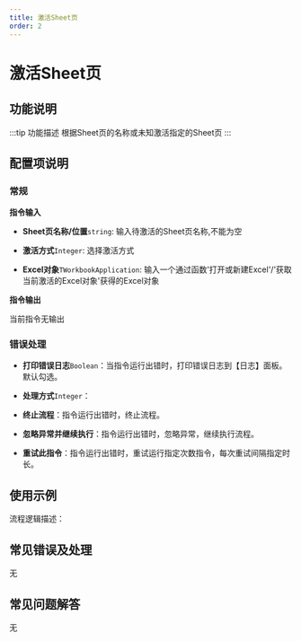 ```yaml
---
title: 激活Sheet页
order: 2
---
```


# 激活Sheet页

## 功能说明

:::tip 功能描述
根据Sheet页的名称或未知激活指定的Sheet页
:::

## 配置项说明

### 常规

**指令输入**

- **Sheet页名称/位置**`string`: 输入待激活的Sheet页名称,不能为空

- **激活方式**`Integer`: 选择激活方式

- **Excel对象**`TWorkbookApplication`: 输入一个通过函数'打开或新建Excel'/'获取当前激活的Excel对象'获得的Excel对象


**指令输出**

当前指令无输出

### 错误处理

- **打印错误日志**`Boolean`：当指令运行出错时，打印错误日志到【日志】面板。默认勾选。

- **处理方式**`Integer`：

 - **终止流程**：指令运行出错时，终止流程。

 - **忽略异常并继续执行**：指令运行出错时，忽略异常，继续执行流程。

 - **重试此指令**：指令运行出错时，重试运行指定次数指令，每次重试间隔指定时长。

## 使用示例

流程逻辑描述：

## 常见错误及处理

无

## 常见问题解答

无

